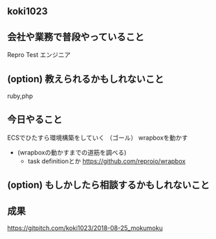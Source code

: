 ## koki1023

## 会社や業務で普段やっていること

Repro Test エンジニア

## (option) 教えられるかもしれないこと

ruby,php

## 今日やること

ECSでひたすら環境構築をしていく
  （ゴール） wrapboxを動かす
  - (wrapboxの動かすまでの道筋を調べる)
    - task definitionとか
  https://github.com/reproio/wrapbox

## (option) もしかしたら相談するかもしれないこと

## 成果

https://gitpitch.com/koki1023/2018-08-25_mokumoku
